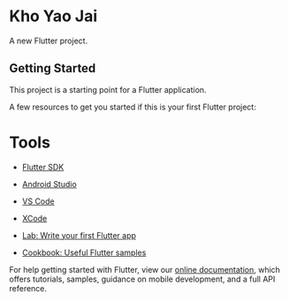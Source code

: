 # Kho Yao Jai

A new Flutter project.

## Getting Started

This project is a starting point for a Flutter application.

A few resources to get you started if this is your first Flutter project:
# Tools

- [Flutter SDK](https://flutter.dev/docs/get-started/install)
- [Android Studio](https://developer.android.com/studio)
- [VS Code](https://code.visualstudio.com/)
- [XCode](https://developer.apple.com/xcode/)

- [Lab: Write your first Flutter app](https://flutter.dev/docs/get-started/codelab)
- [Cookbook: Useful Flutter samples](https://flutter.dev/docs/cookbook)

For help getting started with Flutter, view our
[online documentation](https://flutter.dev/docs), which offers tutorials,
samples, guidance on mobile development, and a full API reference.
